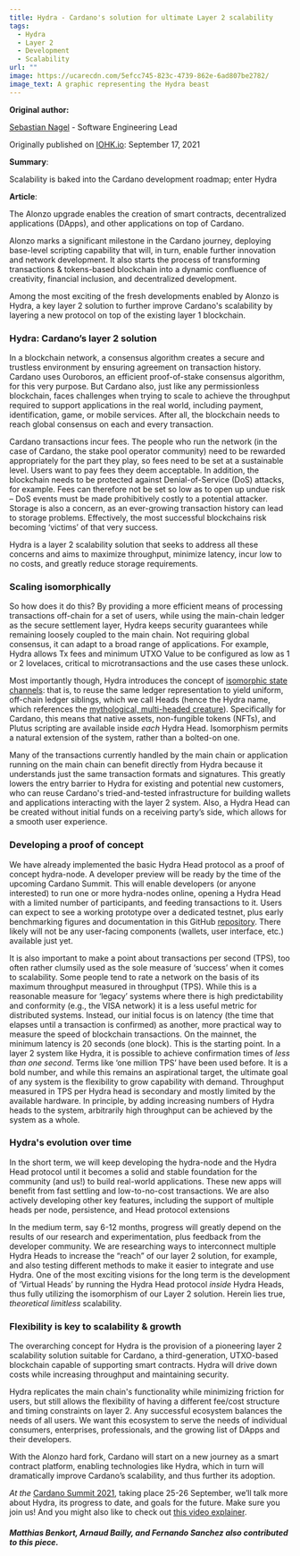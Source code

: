 ```yaml
---
title: Hydra - Cardano's solution for ultimate Layer 2 scalability
tags:
  - Hydra
  - Layer 2
  - Development
  - Scalability
url: ""
image: https://ucarecdn.com/5efcc745-823c-4739-862e-6ad807be2782/
image_text: A graphic representing the Hydra beast
---
```


**Original author:**

[Sebastian Nagel](https://iohk.io/en/team/sebastian-nagel) - Software Engineering Lead

Originally published on [IOHK.io](https://iohk.io/en/blog/posts/2021/09/17/hydra-cardano-s-solution-for-ultimate-scalability/): September 17, 2021

**Summary**:

Scalability is baked into the Cardano development roadmap; enter Hydra

**Article**:

The Alonzo upgrade enables the creation of smart contracts, decentralized applications (DApps), and other applications on top of Cardano.

Alonzo marks a significant milestone in the Cardano journey, deploying base-level scripting capability that will, in turn, enable further innovation and network development. It also starts the process of transforming transactions & tokens-based blockchain into a dynamic confluence of creativity, financial inclusion, and decentralized development.

Among the most exciting of the fresh developments enabled by Alonzo is Hydra, a key layer 2 solution to further improve Cardano's scalability by layering a new protocol on top of the existing layer 1 blockchain.

### Hydra: Cardano’s layer 2 solution

In a blockchain network, a consensus algorithm creates a secure and trustless environment by ensuring agreement on transaction history. Cardano uses Ouroboros, an efficient proof-of-stake consensus algorithm, for this very purpose. But Cardano also, just like any permissionless blockchain, faces challenges when trying to scale to achieve the throughput required to support applications in the real world, including payment, identification, game, or mobile services. After all, the blockchain needs to reach global consensus on each and every transaction.

Cardano transactions incur fees. The people who run the network (in the case of Cardano, the stake pool operator community) need to be rewarded appropriately for the part they play, so fees need to be set at a sustainable level. Users want to pay fees they deem acceptable. In addition, the blockchain needs to be protected against Denial-of-Service (DoS) attacks, for example. Fees can therefore not be set so low as to open up undue risk – DoS events must be made prohibitively costly to a potential attacker. Storage is also a concern, as an ever-growing transaction history can lead to storage problems. Effectively, the most successful blockchains risk becoming ‘victims’ of that very success.

Hydra is a layer 2 scalability solution that seeks to address all these concerns and aims to maximize throughput, minimize latency, incur low to no costs, and greatly reduce storage requirements.

### Scaling isomorphically

So how does it do this? By providing a more efficient means of processing transactions off-chain for a set of users, while using the main-chain ledger as the secure settlement layer, Hydra keeps security guarantees while remaining loosely coupled to the main chain. Not requiring global consensus, it can adapt to a broad range of applications. For example, Hydra allows Tx fees and minimum UTXO Value to be configured as low as 1 or 2 lovelaces, critical to microtransactions and the use cases these unlock.

Most importantly though, Hydra introduces the concept of [isomorphic state channels](https://eprint.iacr.org/2020/299.pdf): that is, to reuse the same ledger representation to yield uniform, off-chain ledger siblings, which we call Heads (hence the Hydra name, which references the [mythological, multi-headed creature](https://en.wikipedia.org/wiki/Lernaean_Hydra)). Specifically for Cardano, this means that native assets, non-fungible tokens (NFTs), and Plutus scripting are available inside _each_ Hydra Head. Isomorphism permits a natural extension of the system, rather than a bolted-on one.

Many of the transactions currently handled by the main chain or application running on the main chain can benefit directly from Hydra because it understands just the same transaction formats and signatures. This greatly lowers the entry barrier to Hydra for existing and potential new customers, who can reuse Cardano's tried-and-tested infrastructure for building wallets and applications interacting with the layer 2 system. Also, a Hydra Head can be created without initial funds on a receiving party’s side, which allows for a smooth user experience.

### Developing a proof of concept

We have already implemented the basic Hydra Head protocol as a proof of concept hydra-node. A developer preview will be ready by the time of the upcoming Cardano Summit. This will enable developers (or anyone interested) to run one or more hydra-nodes online, opening a Hydra Head with a limited number of participants, and feeding transactions to it. Users can expect to see a working prototype over a dedicated testnet, plus early benchmarking figures and documentation in this GitHub [repository](https://github.com/input-output-hk/hydra-poc). There likely will not be any user-facing components (wallets, user interface, etc.) available just yet.

It is also important to make a point about transactions per second (TPS), too often rather clumsily used as the sole measure of ‘success’ when it comes to scalability. Some people tend to rate a network on the basis of its maximum throughput measured in throughput (TPS). While this is a reasonable measure for ‘legacy’ systems where there is high predictability and conformity (e.g., the VISA network) it is a less useful metric for distributed systems. Instead, our initial focus is on latency (the time that elapses until a transaction is confirmed) as another, more practical way to measure the speed of blockchain transactions. On the mainnet, the minimum latency is 20 seconds (one block). This is the starting point. In a layer 2 system like Hydra, it is possible to achieve confirmation times of _less than one second_. Terms like ‘one million TPS’ have been used before. It is a bold number, and while this remains an aspirational target, the ultimate goal of any system is the flexibility to grow capability with demand. Throughput measured in TPS per Hydra head is secondary and mostly limited by the available hardware. In principle, by adding increasing numbers of Hydra heads to the system, arbitrarily high throughput can be achieved by the system as a whole.

### Hydra's evolution over time

In the short term, we will keep developing the hydra-node and the Hydra Head protocol until it becomes a solid and stable foundation for the community (and us!) to build real-world applications. These new apps will benefit from fast settling and low-to-no-cost transactions. We are also actively developing other key features, including the support of multiple heads per node, persistence, and Head protocol extensions

In the medium term, say 6-12 months, progress will greatly depend on the results of our research and experimentation, plus feedback from the developer community. We are researching ways to interconnect multiple Hydra Heads to increase the “reach” of our layer 2 solution, for example, and also testing different methods to make it easier to integrate and use Hydra. One of the most exciting visions for the long term is the development of ‘Virtual Heads’ by running the Hydra Head protocol _inside_ Hydra Heads, thus fully utilizing the isomorphism of our Layer 2 solution. Herein lies true, _theoretical limitless_ scalability.

### Flexibility is key to scalability & growth

The overarching concept for Hydra is the provision of a pioneering layer 2 scalability solution suitable for Cardano, a third-generation, UTXO-based blockchain capable of supporting smart contracts. Hydra will drive down costs while increasing throughput and maintaining security.

Hydra replicates the main chain's functionality while minimizing friction for users, but still allows the flexibility of having a different fee/cost structure and timing constraints on layer 2. Any successful ecosystem balances the needs of all users. We want this ecosystem to serve the needs of individual consumers, enterprises, professionals, and the growing list of DApps and their developers.

With the Alonzo hard fork, Cardano will start on a new journey as a smart contract platform, enabling technologies like Hydra, which in turn will dramatically improve Cardano’s scalability, and thus further its adoption.

_At the_ [Cardano Summit 2021](https://summit.cardano.org/), taking place 25-26 September, we’ll talk more about Hydra, its progress to date, and goals for the future. Make sure you join us! And you might also like to check out [this video explainer](https://www.youtube.com/watch?v=7ySUbFpTrAk).

#### _Matthias Benkort, Arnaud Bailly, and Fernando Sanchez also contributed to this piece._
